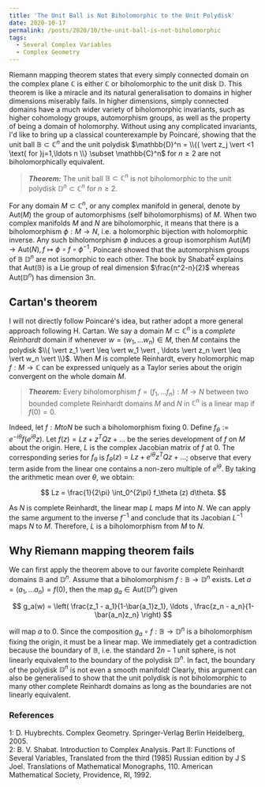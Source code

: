```yaml
---
title: 'The Unit Ball is Not Biholomorphic to the Unit Polydisk'
date: 2020-10-17
permalink: /posts/2020/10/the-unit-ball-is-not-biholomorphic
tags:
  - Several Complex Variables
  - Complex Geometry
---
```


Riemann mapping theorem states that every simply connected domain on the complex plane $\mathbb{C}$ is either $\mathbb{C}$ or biholomorphic to the unit disk $\mathbb{D}$. This theorem is like a miracle and its natural generalisation to domains in higher dimensions miserably fails. In higher dimensions, simply connected domains have a much wider variety of biholomorphic invariants, such as higher cohomology groups, automorphism groups, as well as the property of being a domain of holomorphy. Without using any complicated invariants, I'd like to bring up a classical counterexample by Poincaré, showing that the unit ball $\mathbb{B} \subset \mathbb{C}^n$ and the unit polydisk $\mathbb{D}^n = \\{( \vert z_j \vert <1 \text{ for }j=1,\ldots n \\} \subset \mathbb{C}^n$ for $n \geq 2$ are not biholomorphically equivalent.

> **_Theorem:_** The unit ball $\mathbb{B} \subset \mathbb{C}^n$ is not biholomorphic to the unit polydisk $\mathbb{D}^n \subset \mathbb{C}^n$ for $n \geq 2$.

For any domain $M \subset \mathbb{C}^n$, or any complex manifold in general, denote by $\text{Aut}(M)$ the group of automorphisms (self biholomorphisms) of $M$. When two complex manifolds $M$ and $N$ are biholomorphic, it means that there is a biholomorphism $\phi: M \to N$, i.e. a holomorphic bijection with holomorphic inverse. Any such biholomorphism $\phi$ induces a group isomorphism
$\text{Aut}(M) \to \text{Aut}(N), f \mapsto \phi \circ f \circ \phi^{-1}$. Poincaré showed that the automorphism groups of $\mathbb{B}$ $\mathbb{D}^n$ are not isomorphic to each other. The book by Shabat<sup>[2](#fn2)</sup> explains that $\text{Aut}(\mathbb{B})$ is a Lie group of real dimension $\frac{n^2-n}{2}$ whereas $\text{Aut}(\mathbb{D}^n)$ has dimension $3n$.

## Cartan's theorem

I will not directly follow Poincaré's idea, but rather adopt a more general approach following H. Cartan. We say a domain $M \subset \mathbb{C}^n$ is a *complete Reinhardt* domain if whenever $w = (w_1,\ldots w_n) \in M$, then $M$ contains the polydisk $\\{ \vert z_1 \vert  \leq  \vert w_1 \vert , \ldots  \vert z_n \vert \leq  \vert w_n \vert \\}$. When $M$ is complete Reinhardt, every holomorphic map $f:M \to \mathbb{C}$ can be expressed uniquely as a Taylor series about the origin convergent on the whole domain $M$.

> **_Theorem:_** Every biholomorphism $f = (f_1,\ldots f_n): M \to N$ between two bounded complete Reinhardt domains $M$ and $N$ in $\mathbb{C}^n$ is a linear map if $f(0)=0$.

Indeed, let $f: M to N$ be such a biholomorphism fixing $0$. Define $f_\theta := e^{-i\theta} f(e^{i\theta} z)$. Let $f(z) = Lz + z^{T} Q z + \ldots$ be the series development of $f$ on $M$ about the origin. Here, $L$ is the complex Jacobian matrix of $f$ at $0$. The corresponding series for $f_\theta$ is $f_\theta(z) = Lz + e^{i\theta}z^T Q z + \ldots$; observe that every term aside from the linear one contains a non-zero multiple of $e^{i\theta}$. By taking the arithmetic mean over $\theta$, we obtain:

$$
Lz = \frac{1}{2\pi} \int_0^{2\pi} f_\theta (z) d\theta.
$$

As $N$ is complete Reinhardt, the linear map $L$ maps $M$ into $N$. We can apply the same argument to the inverse $f^{-1}$ and conclude that its Jacobian $L^{-1}$ maps $N$ to $M$. Therefore, $L$ is a biholomorphism from $M$ to $N$.

## Why Riemann mapping theorem fails

We can first apply the theorem above to our favorite complete Reinhardt domains $\mathbb{B}$ and $\mathbb{D}^n$. Assume that a biholomorphism $f: \mathbb{B} \to \mathbb{D}^n$ exists. Let $a = (a_1,\ldots a_n) = f(0)$, then the map $g_a \in \text{Aut}(\mathbb{D}^n)$ given

$$
g_a(w) = \left( \frac{z_1 - a_1}{1-\bar{a_1}z_1}, \ldots , \frac{z_n - a_n}{1-\bar{a_n}z_n} \right)
$$

will map $a$ to $0$. Since the composition $g_a \circ f : \mathbb{B} \to \mathbb{D}^n$ is a biholomorphism fixing the origin, it must be a linear map. We immediately get a contradiction because the boundary of $\mathbb{B}$, i.e. the standard $2n-1$ unit sphere, is not linearly equivalent to the boundary of the polydisk $\mathbb{D}^n$. In fact, the boundary of the polydisk $\mathbb{D}^n$ is not even a smooth manifold! Clearly, this argument can also be generalised to show that the unit polydisk is not biholomorphic to many other complete Reinhardt domains as long as the boundaries are not linearly equivalent.

### References

<a name="fn1">1</a>: D. Huybrechts. Complex Geometry. Springer-Verlag Berlin Heidelberg, 2005.   
<a name="fn1">2</a>: B. V. Shabat. Introduction to Complex Analysis. Part II: Functions of Several Variables, Translated from the third (1985) Russian edition by J S Joel. Translations of Mathematical Monographs, 110. American Mathematical Society, Providence, RI, 1992.
